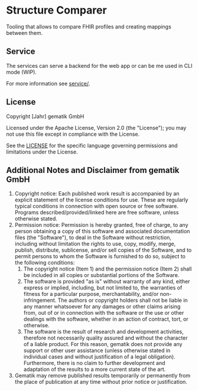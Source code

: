 # Structure Comparer

Tooling that allows to compare FHIR profiles and creating mappings between them.

## Service

The services can serve a backend for the web app or can be me used in CLI mode (WIP).

For more information see [service/](service/).

## License

Copyright [Jahr] gematik GmbH

Licensed under the Apache License, Version 2.0 (the "License"); you may not use this file except in compliance with the License.

See the [LICENSE](./LICENSE) for the specific language governing permissions and limitations under the License.

## Additional Notes and Disclaimer from gematik GmbH

1. Copyright notice: Each published work result is accompanied by an explicit statement of the license conditions for use. These are regularly typical conditions in connection with open source or free software. Programs described/provided/linked here are free software, unless otherwise stated.
2. Permission notice: Permission is hereby granted, free of charge, to any person obtaining a copy of this software and associated documentation files (the "Software"), to deal in the Software without restriction, including without limitation the rights to use, copy, modify, merge, publish, distribute, sublicense, and/or sell copies of the Software, and to permit persons to whom the Software is furnished to do so, subject to the following conditions:
    1. The copyright notice (Item 1) and the permission notice (Item 2) shall be included in all copies or substantial portions of the Software.
    2. The software is provided "as is" without warranty of any kind, either express or implied, including, but not limited to, the warranties of fitness for a particular purpose, merchantability, and/or non-infringement. The authors or copyright holders shall not be liable in any manner whatsoever for any damages or other claims arising from, out of or in connection with the software or the use or other dealings with the software, whether in an action of contract, tort, or otherwise.
    3. The software is the result of research and development activities, therefore not necessarily quality assured and without the character of a liable product. For this reason, gematik does not provide any support or other user assistance (unless otherwise stated in individual cases and without justification of a legal obligation). Furthermore, there is no claim to further development and adaptation of the results to a more current state of the art.
3. Gematik may remove published results temporarily or permanently from the place of publication at any time without prior notice or justification.
